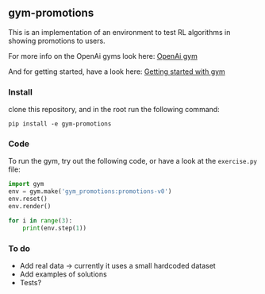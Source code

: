## gym-promotions

This is an implementation of an environment to test RL algorithms in showing promotions to users.

For more info on the OpenAi gyms look here: [OpenAi gym](https://github.com/openai/gym)

And for getting started, have a look here: [Getting started with gym](http://gym.openai.com/docs/)

### Install
clone this repository, and in the root run the following command:
```shell script
pip install -e gym-promotions
```

### Code

To run the gym, try out the following code, or have a look at the `exercise.py` file:
```python
import gym
env = gym.make('gym_promotions:promotions-v0')
env.reset()
env.render()

for i in range(3):
    print(env.step(1))
```

### To do

* Add real data -> currently it uses a small hardcoded dataset
* Add examples of solutions
* Tests?